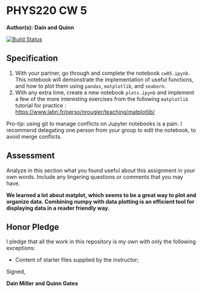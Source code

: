 # PHYS220 CW 5

**Author(s):** **Dain and Quinn**

[![Build Status](https://travis-ci.org/chapman-phys220-2017f/cw-05-dain-and-quinn.svg?branch=master)](https://travis-ci.org/chapman-phys220-2017f/cw-05-dain-and-quinn)

## Specification

1. With your partner, go through and complete the notebook `cw05.ipynb`. This notebook will demonstrate the implementation of useful functions, and how to plot them using `pandas`, `matplotlib`, and `seaborn`.
1. With any extra time, create a new notebook `plots.ipynb` and implement a few of the more interesting exercises from the following `matplotlib` tutorial for practice : https://www.labri.fr/perso/nrougier/teaching/matplotlib/

Pro-tip: using git to manage conflicts on Jupyter notebooks is a pain. I recommend delegating one person from your group to edit the notebook, to avoid merge conflicts.

## Assessment

Analyze in this section what you found useful about this assignment in your own words. Include any lingering questions or comments that you may have.

**We learned a lot about matplot, which seems to be a great way to plot and organize data. Combining numpy with data plotting is an efficient tool for displaying data in a reader friendly way.**

## Honor Pledge

I pledge that all the work in this repository is my own with only the following exceptions:

* Content of starter files supplied by the instructor;

Signed,

**Dain Miller and Quinn Gates**
